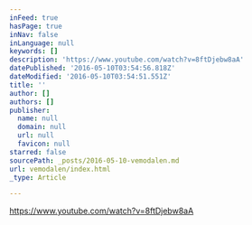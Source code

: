 ```yaml
---
inFeed: true
hasPage: true
inNav: false
inLanguage: null
keywords: []
description: 'https://www.youtube.com/watch?v=8ftDjebw8aA'
datePublished: '2016-05-10T03:54:56.818Z'
dateModified: '2016-05-10T03:54:51.551Z'
title: ''
author: []
authors: []
publisher:
  name: null
  domain: null
  url: null
  favicon: null
starred: false
sourcePath: _posts/2016-05-10-vemodalen.md
url: vemodalen/index.html
_type: Article

---
```

https://www.youtube.com/watch?v=8ftDjebw8aA